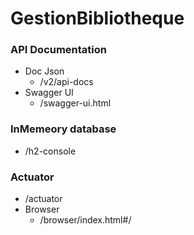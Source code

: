 # GestionBibliotheque

### API Documentation
- Doc Json
  - /v2/api-docs
- Swagger UI
  - /swagger-ui.html

### InMemeory database
- /h2-console

### Actuator
- /actuator
- Browser
    - /browser/index.html#/